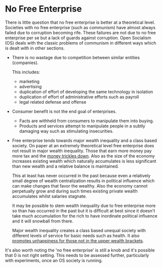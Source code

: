 # No Free Enterprise

There is little question that no free enterprise is better at a theoretical level. Societies with no free enterprise (such as communism) have almost always failed due to corruption becoming rife. These failures are not due to no free enterprise per se but a lack of guards against corruption. Open Socialism (OS) deals with the classic problems of communism in different ways which is dealt with in other sections.

* There is no wastage due to competition between similar entities (companies).

  This includes:
  * marketing
  * advertising
  * duplication of effort of developing the same technology in isolation
  * duplication of effort of administrative efforts such as payroll
  * legal related defense and offense

* Consumer benefit is not the end goal of enterprises.
  * Facts are withheld from consumers to manipulate them into buying.
  * Products and services attempt to manipulate people in a subtly damaging way such as stimulating insecurities.

* Free enterprise tends towards major wealth inequality and a class based society. On paper at an extremely theoretical level free enterprise does not result in major wealth inequality. Those that earn more money pay more tax and the [money trickles down](https://en.wikipedia.org/wiki/Trickle-down_economics). Also as the size of the economy increases existing wealth which naturally accumulates is less significant than new wealth and a relative balance is maintained.

  This at least has never occurred in the past because even a relatively small degree of wealth centralization results in political influence which can make changes that favor the wealthy. Also the economy cannot perpetually grow and during such times existing private wealth accumulates whilst salaries stagnate.

  It may be possible to stem wealth inequality due to free enterprise more so than has occurred in the past but it is difficult at best since it doesn't take much accumulation for the rich to have inordinate political influence and it will snowball from there.

  Major wealth inequality creates a class based unequal society with different levels of service for basic needs such as health. It also [promotes unhappiness for those not in the upper wealth brackets](http://www.psychologicalscience.org/index.php/news/releases/income-disparity-makes-people-unhappy.html).

It's also worth noting the 'no free enterprise' is still a knob and it's possible that 0 is not right setting. This needs to be assessed further, particularly with experiments, once an OS society is running.
